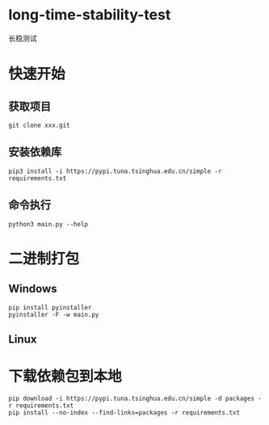 # long-time-stability-test
长稳测试


# 快速开始
## 获取项目
```shell
git clone xxx.git
```

## 安装依赖库
```shell
pip3 install -i https://pypi.tuna.tsinghua.edu.cn/simple -r requirements.txt
```

## 命令执行
```shell
python3 main.py --help
```

# 二进制打包
## Windows
```shell
pip install pyinstaller
pyinstaller -F -w main.py
```

## Linux


# 下载依赖包到本地
```shell
pip download -i https://pypi.tuna.tsinghua.edu.cn/simple -d packages -r requirements.txt
pip install --no-index --find-links=packages -r requirements.txt
```
